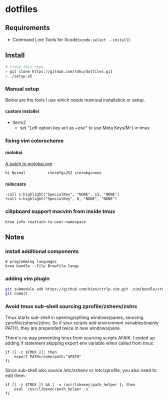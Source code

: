 dotfiles
=======

Requirements
------------

* Command Line Tools for Xcode(```xcode-select --install```)

Install
-------

```bash
# clone this repo
> git clone https://github.com/t4ku/dotfiles.git
> ./setup.sh
```

### Manual setup

Below are the tools I use which needs mannual installation or setup.

#### custom installer

* iterm2
  * set "Left option key act as +esc" to use Meta Keys(M-) in tmux

### fixing vim colorscheme

#### molokai

[A patch to molokai.vim](https://gist.github.com/3351367)

```
hi Normal          ctermfg=252 ctermbg=none
```

#### railscasts

```
-call s:highlight("SpecialKey", "NONE", 13, "NONE")
+call s:highlight("SpecialKey", 8, "NONE", "NONE")
```

### clilpboard support macvim from inside tmux

```
brew info reattach-to-user-namespace
```

Notes
---------

### install additional components

```
# programming languages
brew bundle --file Brewfile.langs
```

### adding vim plugin

```bash
git submodule add https://github.com/kien/ctrlp.vim.git .vim/bundle/ctrlp.vim
git commit
```

### Avoid tmux sub-shell sourcing zprofile/zshenv/zshrc

Tmux starts sub-shell in opening/spliting windows/panes, sourcing zprofile/zshenv/zshrc.
So if your scripts add environment variables(mainly PATH), they are prepended twice in 
new windows/pane.

There's no way preventing tmux from sourcing scripts AFAIK.
I ended up adding if statement skipping export env variable 
when called from tmux.

```
if [[ -z $TMUX ]]; then
    export PATH=/some/path;"$PATH"
fi
```
Since sub-shell also source /etc/zshenv or /etc/zprofile,
you also need to edit them.

```
if [[ -z $TMUX ]] && [ -x /usr/libexec/path_helper ]; then
	eval `/usr/libexec/path_helper -s`
fi
```
